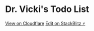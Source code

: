 # Dr. Vicki's Todo List


[View on Cloudflare](https://0fb2866b.dr-vickis-todo-list.pages.dev/)
[Edit on StackBlitz ⚡️](https://stackblitz.com/edit/react-gguyay)